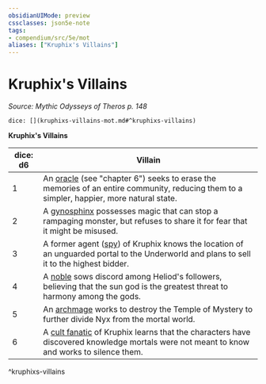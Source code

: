```yaml
---
obsidianUIMode: preview
cssclasses: json5e-note
tags:
- compendium/src/5e/mot
aliases: ["Kruphix's Villains"]
---
```

# Kruphix's Villains
*Source: Mythic Odysseys of Theros p. 148* 

`dice: [](kruphixs-villains-mot.md#^kruphixs-villains)`

**Kruphix's Villains**

| dice: d6 | Villain |
|----------|---------|
| 1 | An [oracle](/2-Mechanics/CLI/bestiary/humanoid/oracle-mot.md) (see "chapter 6") seeks to erase the memories of an entire community, reducing them to a simpler, happier, more natural state. |
| 2 | A [gynosphinx](/2-Mechanics/CLI/bestiary/monstrosity/gynosphinx.md) possesses magic that can stop a rampaging monster, but refuses to share it for fear that it might be misused. |
| 3 | A former agent ([spy](/2-Mechanics/CLI/bestiary/humanoid/spy.md)) of Kruphix knows the location of an unguarded portal to the Underworld and plans to sell it to the highest bidder. |
| 4 | A [noble](/2-Mechanics/CLI/bestiary/humanoid/noble.md) sows discord among Heliod's followers, believing that the sun god is the greatest threat to harmony among the gods. |
| 5 | An [archmage](/2-Mechanics/CLI/bestiary/humanoid/archmage.md) works to destroy the Temple of Mystery to further divide Nyx from the mortal world. |
| 6 | A [cult fanatic](/2-Mechanics/CLI/bestiary/humanoid/cult-fanatic.md) of Kruphix learns that the characters have discovered knowledge mortals were not meant to know and works to silence them. |
^kruphixs-villains